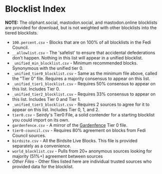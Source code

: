 # Blocklist Index

**NOTE:** The oliphant.social, mastodon.social, and mastodon.online blocklists are provided for download, but is not weighted with other blocklists into the tiered blocklists.

* `100.percent.csv` - Blocks that are on 100% of all blocklists in the Fedi Council.
* `__allowlist.csv` - The 'safelist' to ensure that accidental defederations don't happen. Nothing in this list will appear in a unified blocklist.
* `_unified_min_blocklist.csv` - Minimum recommended blocks. Synonymous with the unified tier 0.
* `_unified_tier0_blocklist.csv` - Same as the minimum file above, called the "Tier 0" file. Requires a majority consensus to appear on this list.
* `_unified_tier1_blocklist.csv` - Requires 50% consensus to appear on this list. Includes Tier 0.
* `_unified_tier2_blocklist.csv` - Requires 33% consensus to appear on this list. Includes Tier 0 and Tier 1.
* `_unified_tier3_blocklist.csv` - Requires 2 sources to agree for it to appear on this list. Includes Tier 0, 1, and 2.
* `tier0.csv` - Seirdy's Tier0 File, a solid contender for a starting blocklist you could import on its own.
* `gardenfence.csv` - A mirror of the [Gardenfence](https://gardenfence.github.io/) Tier 0 file.
* `tier0-council.csv` - Requires 80% agreement on blocks from Fedi Council sources.
* `birdsite.csv` - All the Birdsite Live Blocks. This file is provided separately as a convenience.
* `world_blocklist.csv` - Pulls from 20+ anonymous sources looking for majority (51%+) agreement between sources
* *Other Files* - Other files listed here are individual trusted sources who provided data for the blocklist.
